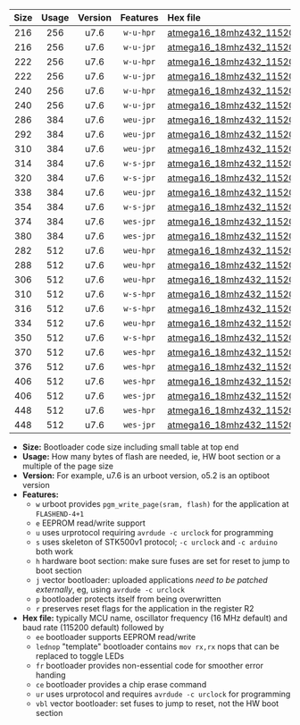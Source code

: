 |Size|Usage|Version|Features|Hex file|
|:-:|:-:|:-:|:-:|:--|
|216|256|u7.6|`w-u-hpr`|[atmega16_18mhz432_115200bps_ur.hex](https://raw.githubusercontent.com/stefanrueger/urboot/main/bootloaders/atmega16/fcpu_18mhz432/115200_bps/atmega16_18mhz432_115200bps_ur.hex)|
|216|256|u7.6|`w-u-jpr`|[atmega16_18mhz432_115200bps_ur_vbl.hex](https://raw.githubusercontent.com/stefanrueger/urboot/main/bootloaders/atmega16/fcpu_18mhz432/115200_bps/atmega16_18mhz432_115200bps_ur_vbl.hex)|
|222|256|u7.6|`w-u-hpr`|[atmega16_18mhz432_115200bps_lednop_ur.hex](https://raw.githubusercontent.com/stefanrueger/urboot/main/bootloaders/atmega16/fcpu_18mhz432/115200_bps/atmega16_18mhz432_115200bps_lednop_ur.hex)|
|222|256|u7.6|`w-u-jpr`|[atmega16_18mhz432_115200bps_lednop_ur_vbl.hex](https://raw.githubusercontent.com/stefanrueger/urboot/main/bootloaders/atmega16/fcpu_18mhz432/115200_bps/atmega16_18mhz432_115200bps_lednop_ur_vbl.hex)|
|240|256|u7.6|`w-u-hpr`|[atmega16_18mhz432_115200bps_lednop_fr_ur.hex](https://raw.githubusercontent.com/stefanrueger/urboot/main/bootloaders/atmega16/fcpu_18mhz432/115200_bps/atmega16_18mhz432_115200bps_lednop_fr_ur.hex)|
|240|256|u7.6|`w-u-jpr`|[atmega16_18mhz432_115200bps_lednop_fr_ur_vbl.hex](https://raw.githubusercontent.com/stefanrueger/urboot/main/bootloaders/atmega16/fcpu_18mhz432/115200_bps/atmega16_18mhz432_115200bps_lednop_fr_ur_vbl.hex)|
|286|384|u7.6|`weu-jpr`|[atmega16_18mhz432_115200bps_ee_ur_vbl.hex](https://raw.githubusercontent.com/stefanrueger/urboot/main/bootloaders/atmega16/fcpu_18mhz432/115200_bps/atmega16_18mhz432_115200bps_ee_ur_vbl.hex)|
|292|384|u7.6|`weu-jpr`|[atmega16_18mhz432_115200bps_ee_lednop_ur_vbl.hex](https://raw.githubusercontent.com/stefanrueger/urboot/main/bootloaders/atmega16/fcpu_18mhz432/115200_bps/atmega16_18mhz432_115200bps_ee_lednop_ur_vbl.hex)|
|310|384|u7.6|`weu-jpr`|[atmega16_18mhz432_115200bps_ee_lednop_fr_ur_vbl.hex](https://raw.githubusercontent.com/stefanrueger/urboot/main/bootloaders/atmega16/fcpu_18mhz432/115200_bps/atmega16_18mhz432_115200bps_ee_lednop_fr_ur_vbl.hex)|
|314|384|u7.6|`w-s-jpr`|[atmega16_18mhz432_115200bps_vbl.hex](https://raw.githubusercontent.com/stefanrueger/urboot/main/bootloaders/atmega16/fcpu_18mhz432/115200_bps/atmega16_18mhz432_115200bps_vbl.hex)|
|320|384|u7.6|`w-s-jpr`|[atmega16_18mhz432_115200bps_lednop_vbl.hex](https://raw.githubusercontent.com/stefanrueger/urboot/main/bootloaders/atmega16/fcpu_18mhz432/115200_bps/atmega16_18mhz432_115200bps_lednop_vbl.hex)|
|338|384|u7.6|`weu-jpr`|[atmega16_18mhz432_115200bps_ee_lednop_fr_ce_ur_vbl.hex](https://raw.githubusercontent.com/stefanrueger/urboot/main/bootloaders/atmega16/fcpu_18mhz432/115200_bps/atmega16_18mhz432_115200bps_ee_lednop_fr_ce_ur_vbl.hex)|
|354|384|u7.6|`w-s-jpr`|[atmega16_18mhz432_115200bps_lednop_fr_vbl.hex](https://raw.githubusercontent.com/stefanrueger/urboot/main/bootloaders/atmega16/fcpu_18mhz432/115200_bps/atmega16_18mhz432_115200bps_lednop_fr_vbl.hex)|
|374|384|u7.6|`wes-jpr`|[atmega16_18mhz432_115200bps_ee_vbl.hex](https://raw.githubusercontent.com/stefanrueger/urboot/main/bootloaders/atmega16/fcpu_18mhz432/115200_bps/atmega16_18mhz432_115200bps_ee_vbl.hex)|
|380|384|u7.6|`wes-jpr`|[atmega16_18mhz432_115200bps_ee_lednop_vbl.hex](https://raw.githubusercontent.com/stefanrueger/urboot/main/bootloaders/atmega16/fcpu_18mhz432/115200_bps/atmega16_18mhz432_115200bps_ee_lednop_vbl.hex)|
|282|512|u7.6|`weu-hpr`|[atmega16_18mhz432_115200bps_ee_ur.hex](https://raw.githubusercontent.com/stefanrueger/urboot/main/bootloaders/atmega16/fcpu_18mhz432/115200_bps/atmega16_18mhz432_115200bps_ee_ur.hex)|
|288|512|u7.6|`weu-hpr`|[atmega16_18mhz432_115200bps_ee_lednop_ur.hex](https://raw.githubusercontent.com/stefanrueger/urboot/main/bootloaders/atmega16/fcpu_18mhz432/115200_bps/atmega16_18mhz432_115200bps_ee_lednop_ur.hex)|
|306|512|u7.6|`weu-hpr`|[atmega16_18mhz432_115200bps_ee_lednop_fr_ur.hex](https://raw.githubusercontent.com/stefanrueger/urboot/main/bootloaders/atmega16/fcpu_18mhz432/115200_bps/atmega16_18mhz432_115200bps_ee_lednop_fr_ur.hex)|
|310|512|u7.6|`w-s-hpr`|[atmega16_18mhz432_115200bps.hex](https://raw.githubusercontent.com/stefanrueger/urboot/main/bootloaders/atmega16/fcpu_18mhz432/115200_bps/atmega16_18mhz432_115200bps.hex)|
|316|512|u7.6|`w-s-hpr`|[atmega16_18mhz432_115200bps_lednop.hex](https://raw.githubusercontent.com/stefanrueger/urboot/main/bootloaders/atmega16/fcpu_18mhz432/115200_bps/atmega16_18mhz432_115200bps_lednop.hex)|
|334|512|u7.6|`weu-hpr`|[atmega16_18mhz432_115200bps_ee_lednop_fr_ce_ur.hex](https://raw.githubusercontent.com/stefanrueger/urboot/main/bootloaders/atmega16/fcpu_18mhz432/115200_bps/atmega16_18mhz432_115200bps_ee_lednop_fr_ce_ur.hex)|
|350|512|u7.6|`w-s-hpr`|[atmega16_18mhz432_115200bps_lednop_fr.hex](https://raw.githubusercontent.com/stefanrueger/urboot/main/bootloaders/atmega16/fcpu_18mhz432/115200_bps/atmega16_18mhz432_115200bps_lednop_fr.hex)|
|370|512|u7.6|`wes-hpr`|[atmega16_18mhz432_115200bps_ee.hex](https://raw.githubusercontent.com/stefanrueger/urboot/main/bootloaders/atmega16/fcpu_18mhz432/115200_bps/atmega16_18mhz432_115200bps_ee.hex)|
|376|512|u7.6|`wes-hpr`|[atmega16_18mhz432_115200bps_ee_lednop.hex](https://raw.githubusercontent.com/stefanrueger/urboot/main/bootloaders/atmega16/fcpu_18mhz432/115200_bps/atmega16_18mhz432_115200bps_ee_lednop.hex)|
|406|512|u7.6|`wes-hpr`|[atmega16_18mhz432_115200bps_ee_lednop_fr.hex](https://raw.githubusercontent.com/stefanrueger/urboot/main/bootloaders/atmega16/fcpu_18mhz432/115200_bps/atmega16_18mhz432_115200bps_ee_lednop_fr.hex)|
|406|512|u7.6|`wes-jpr`|[atmega16_18mhz432_115200bps_ee_lednop_fr_vbl.hex](https://raw.githubusercontent.com/stefanrueger/urboot/main/bootloaders/atmega16/fcpu_18mhz432/115200_bps/atmega16_18mhz432_115200bps_ee_lednop_fr_vbl.hex)|
|448|512|u7.6|`wes-hpr`|[atmega16_18mhz432_115200bps_ee_lednop_fr_ce.hex](https://raw.githubusercontent.com/stefanrueger/urboot/main/bootloaders/atmega16/fcpu_18mhz432/115200_bps/atmega16_18mhz432_115200bps_ee_lednop_fr_ce.hex)|
|448|512|u7.6|`wes-jpr`|[atmega16_18mhz432_115200bps_ee_lednop_fr_ce_vbl.hex](https://raw.githubusercontent.com/stefanrueger/urboot/main/bootloaders/atmega16/fcpu_18mhz432/115200_bps/atmega16_18mhz432_115200bps_ee_lednop_fr_ce_vbl.hex)|

- **Size:** Bootloader code size including small table at top end
- **Usage:** How many bytes of flash are needed, ie, HW boot section or a multiple of the page size
- **Version:** For example, u7.6 is an urboot version, o5.2 is an optiboot version
- **Features:**
  + `w` urboot provides `pgm_write_page(sram, flash)` for the application at `FLASHEND-4+1`
  + `e` EEPROM read/write support
  + `u` uses urprotocol requiring `avrdude -c urclock` for programming
  + `s` uses skeleton of STK500v1 protocol; `-c urclock` and `-c arduino` both work
  + `h` hardware boot section: make sure fuses are set for reset to jump to boot section
  + `j` vector bootloader: uploaded applications *need to be patched externally*, eg, using `avrdude -c urclock`
  + `p` bootloader protects itself from being overwritten
  + `r` preserves reset flags for the application in the register R2
- **Hex file:** typically MCU name, oscillator frequency (16 MHz default) and baud rate (115200 default) followed by
  + `ee` bootloader supports EEPROM read/write
  + `lednop` "template" bootloader contains `mov rx,rx` nops that can be replaced to toggle LEDs
  + `fr` bootloader provides non-essential code for smoother error handing
  + `ce` bootloader provides a chip erase command
  + `ur` uses urprotocol and requires `avrdude -c urclock` for programming
  + `vbl` vector bootloader: set fuses to jump to reset, not the HW boot section
